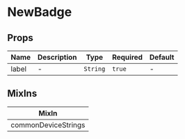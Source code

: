 # NewBadge

## Props

<!-- @vuese:NewBadge:props:start -->
|Name|Description|Type|Required|Default|
|---|---|---|---|---|
|label|-|`String`|`true`|-|

<!-- @vuese:NewBadge:props:end -->


## MixIns

<!-- @vuese:NewBadge:mixIns:start -->
|MixIn|
|---|
|commonDeviceStrings|

<!-- @vuese:NewBadge:mixIns:end -->
